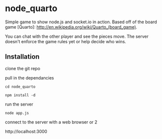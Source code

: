 # node_quarto

Simple game to show node.js and socket.io in action. Based off of the board game [Quarto]: <http://en.wikipedia.org/wiki/Quarto_(board_game)>.

You can chat with the other player and see the pieces move. The server doesn't enforce the game rules yet or help decide who wins.

## Installation
clone the git repo

pull in the dependancies

```cd node_quarto```

```npm install -d```

run the server

```node app.js```

connect to the server with a web browser or 2

http://localhost:3000